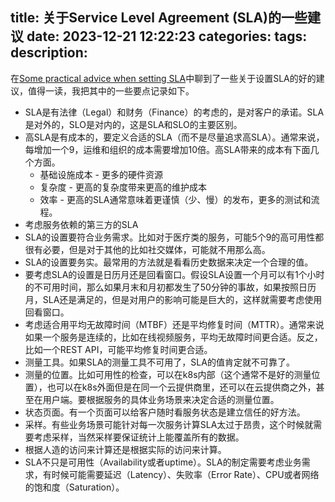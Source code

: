 title: 关于Service Level Agreement (SLA)的一些建议
date: 2023-12-21 12:22:23
categories:
tags:
description:
---

在[Some practical advice when setting SLA](https://alexewerlof.medium.com/nuances-of-setting-an-sla-78da372ba460)中聊到了一些关于设置SLA的好的建议，值得一读，我把其中的一些要点记录如下。

* SLA是有法律（Legal）和财务（Finance）的考虑的，是对客户的承诺。SLA是对外的，SLO是对内的，这是SLA和SLO的主要区别。
* 高SLA是有成本的，要定义合适的SLA（而不是尽量追求高SLA）。通常来说，每增加一个9，运维和组织的成本需要增加10倍。高SLA带来的成本有下面几个方面。
  * 基础设施成本 - 更多的硬件资源
  * 复杂度 - 更高的复杂度带来更高的维护成本
  * 效率 - 更高的SLA通常意味着更谨慎（少、慢）的发布，更多的测试和流程。
* 考虑服务依赖的第三方的SLA
* SLA的设置要符合业务需求。比如对于医疗类的服务，可能5个9的高可用性都很有必要，但是对于其他的比如社交媒体，可能就不用那么高。
* SLA的设置要务实。最常用的方法就是看看历史数据来决定一个合理的值。
* 要考虑SLA的设置是日历月还是回看窗口。假设SLA设置一个月可以有1个小时的不可用时间，那么如果月末和月初都发生了50分钟的事故，如果按照日历月，SLA还是满足的，但是对用户的影响可能是巨大的，这样就需要考虑使用回看窗口。
* 考虑适合用平均无故障时间（MTBF）还是平均修复时间（MTTR）。通常来说如果一个服务是连续的，比如在线视频服务，平均无故障时间更合适。反之，比如一个REST API，可能平均修复时间更合适。
* 测量工具。如果SLA的测量工具不可用了，SLA的值肯定就不可靠了。
* 测量的位置。比如可用性的检查，可以在k8s内部（这个通常不是好的测量位置），也可以在k8s外面但是在同一个云提供商里，还可以在云提供商之外，甚至在用户端。要根据服务的具体业务场景来决定合适的测量位置。
* 状态页面。有一个页面可以给客户随时看服务状态是建立信任的好方法。
* 采样。有些业务场景可能针对每一次服务计算SLA太过于昂贵，这个时候就需要考虑采样，当然采样要保证统计上能覆盖所有的数据。
* 根据人造的访问来计算还是根据实际的访问来计算。
* SLA不只是可用性（Availability或者uptime）。SLA的制定需要考虑业务需求，有时候可能需要延迟（Latency）、失败率（Error Rate）、CPU或者网络的饱和度（Saturation）。